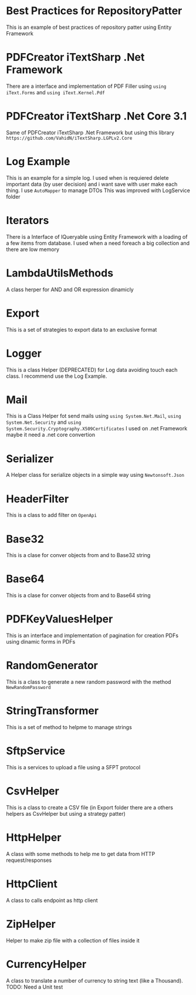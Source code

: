 # Best Practices for RepositoryPatter
This is an example of best practices of repository patter using Entity Framework

# PDFCreator iTextSharp .Net Framework
There are a interface and implementation of PDF Filler using `using iText.Forms` and `using iText.Kernel.Pdf`

# PDFCreator iTextSharp .Net Core 3.1
Same of PDFCreator iTextSharp .Net Framework but using this library `https://github.com/VahidN/iTextSharp.LGPLv2.Core`

# Log Example
This is an example for a simple log. I used when is requiered delete important data (by user decision) and i want save with user make each thing. I use `AutoMapper` to manage DTOs
This was improved with LogService folder

# Iterators
There is a Interface of IQueryable using Entity Framework with a loading of a few items from database. I used when a need foreach a big collection and there are low memory

# LambdaUtilsMethods
A class herper for AND and OR expression dinamicly

# Export
This is a set of strategies to export data to an exclusive format

# Logger
This is a class Helper (DEPRECATED) for Log data avoiding touch each class. I recommend use the Log Example.

# Mail
This is a Class Helper fot send mails using  `using System.Net.Mail`, `using System.Net.Security` and `using System.Security.Cryptography.X509Certificates`
I used on .net Framework maybe it need a .net core convertion

# Serializer
A Helper class for serialize objects in a simple way using `Newtonsoft.Json` 

# HeaderFilter
This is a class to add filter on `OpenApi`

# Base32
This is a clase for conver objects from and to Base32 string

# Base64
This is a clase for conver objects from and to Base64 string

# PDFKeyValuesHelper
This is an interface and implementation of pagination for creation PDFs using dinamic forms in PDFs

# RandomGenerator
This is a class to generate a new random password with the method `NewRandomPassword` 

# StringTransformer
This is a set of method to helpme to manage strings

# SftpService
This is a services to upload a file using a SFPT protocol

# CsvHelper
This is a class to create a CSV file (in Export folder there are a others helpers as CsvHelper but using a strategy patter)

# HttpHelper
A class with some methods to help me to get data from HTTP request/responses

# HttpClient
A class to calls endpoint as http client

# ZipHelper
Helper to make zip file with a collection of files inside it

# CurrencyHelper
A class to translate a number of currency to string text (like a Thousand). TODO: Need a Unit test